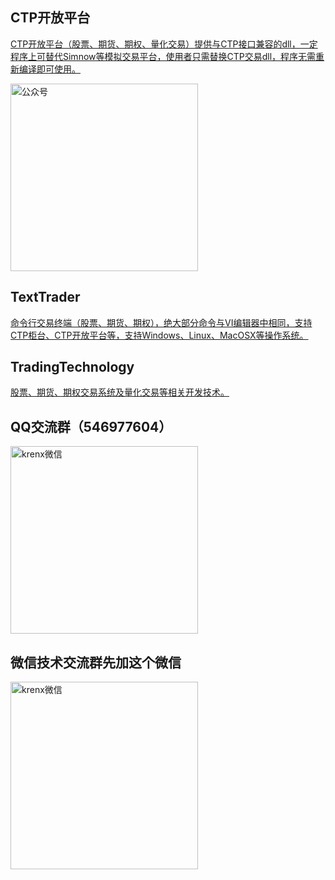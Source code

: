## CTP开放平台
[CTP开放平台（股票、期货、期权、量化交易）提供与CTP接口兼容的dll，一定程序上可替代Simnow等模拟交易平台，使用者只需替换CTP交易dll，程序无需重新编译即可使用。](https://github.com/krenx1983/openctp)

<img src="https://user-images.githubusercontent.com/83346523/123136882-02a4e800-d486-11eb-9e2b-1fe0266b9978.png" alt="公众号" width="300" height="300" />

## TextTrader
[命令行交易终端（股票、期货、期权），绝大部分命令与VI编辑器中相同，支持CTP柜台、CTP开放平台等，支持Windows、Linux、MacOSX等操作系统。](https://github.com/krenx1983/TextTrader)

## TradingTechnology
[股票、期货、期权交易系统及量化交易等相关开发技术。](https://github.com/krenx1983/TradingTechnology)

## QQ交流群（546977604）
<img src="https://user-images.githubusercontent.com/83346523/123681362-50ea2a80-d87c-11eb-8c55-5bb1ae6030d1.jpg" alt="krenx微信" width="300" height="300" />

## 微信技术交流群先加这个微信
<img src="https://user-images.githubusercontent.com/83346523/143476515-e7e9f086-40b7-47d1-a0e3-85a41a2912bf.jpg" alt="krenx微信" width="300" height="300" />
